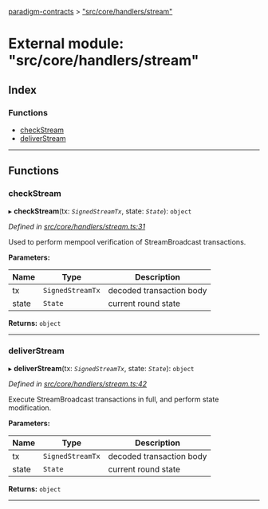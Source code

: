 [paradigm-contracts](../README.md) > ["src/core/handlers/stream"](../modules/_src_core_handlers_stream_.md)

# External module: "src/core/handlers/stream"

## Index

### Functions

* [checkStream](_src_core_handlers_stream_.md#checkstream)
* [deliverStream](_src_core_handlers_stream_.md#deliverstream)

---

## Functions

<a id="checkstream"></a>

###  checkStream

▸ **checkStream**(tx: *`SignedStreamTx`*, state: *`State`*): `object`

*Defined in [src/core/handlers/stream.ts:31](https://github.com/paradigmfoundation/paradigmcore/blob/9a91704/src/core/handlers/stream.ts#L31)*

Used to perform mempool verification of StreamBroadcast transactions.

**Parameters:**

| Name | Type | Description |
| ------ | ------ | ------ |
| tx | `SignedStreamTx` |  decoded transaction body |
| state | `State` |  current round state |

**Returns:** `object`

___
<a id="deliverstream"></a>

###  deliverStream

▸ **deliverStream**(tx: *`SignedStreamTx`*, state: *`State`*): `object`

*Defined in [src/core/handlers/stream.ts:42](https://github.com/paradigmfoundation/paradigmcore/blob/9a91704/src/core/handlers/stream.ts#L42)*

Execute StreamBroadcast transactions in full, and perform state modification.

**Parameters:**

| Name | Type | Description |
| ------ | ------ | ------ |
| tx | `SignedStreamTx` |  decoded transaction body |
| state | `State` |  current round state |

**Returns:** `object`

___

